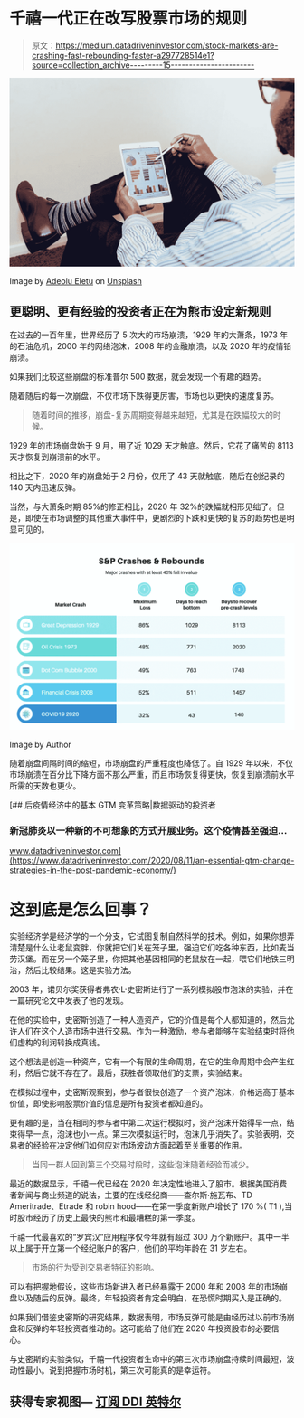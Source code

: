 # 千禧一代正在改写股票市场的规则

> 原文：<https://medium.datadriveninvestor.com/stock-markets-are-crashing-fast-rebounding-faster-a297728514e1?source=collection_archive---------15----------------------->

![](img/c961ed2034a004e42c47a54cc64f101b.png)

Image by [Adeolu Eletu](https://unsplash.com/@adeolueletu) on [Unsplash](https://unsplash.com)

## 更聪明、更有经验的投资者正在为熊市设定新规则

在过去的一百年里，世界经历了 5 次大的市场崩溃，1929 年的大萧条，1973 年的石油危机，2000 年的网络泡沫，2008 年的金融崩溃，以及 2020 年的疫情铅崩溃。

如果我们比较这些崩盘的标准普尔 500 数据，就会发现一个有趣的趋势。

随着随后的每一次崩盘，不仅市场下跌得更厉害，市场也以更快的速度复苏。

> 随着时间的推移，崩盘-复苏周期变得越来越短，尤其是在跌幅较大的时候。

1929 年的市场崩盘始于 9 月，用了近 1029 天才触底。然后，它花了痛苦的 8113 天才恢复到崩溃前的水平。

相比之下，2020 年的崩盘始于 2 月份，仅用了 43 天就触底，随后在创纪录的 140 天内迅速反弹。

当然，与大萧条时期 85%的修正相比，2020 年 32%的跌幅就相形见绌了。但是，即使在市场调整的其他重大事件中，更剧烈的下跌和更快的复苏的趋势也是明显可见的。

![](img/667d271e0691d5aeea23f76eb935d618.png)

Image by Author

随着崩盘间隔时间的缩短，市场崩盘的严重程度也降低了。自 1929 年以来，不仅市场崩溃在百分比下降方面不那么严重，而且市场恢复得更快，恢复到崩溃前水平所需的天数也更少。

[](https://www.datadriveninvestor.com/2020/08/11/an-essential-gtm-change-strategies-in-the-post-pandemic-economy/) [## 后疫情经济中的基本 GTM 变革策略|数据驱动的投资者

### 新冠肺炎以一种新的不可想象的方式开展业务。这个疫情甚至强迫…

www.datadriveninvestor.com](https://www.datadriveninvestor.com/2020/08/11/an-essential-gtm-change-strategies-in-the-post-pandemic-economy/) 

# 这到底是怎么回事？

实验经济学是经济学的一个分支，它试图复制自然科学的技术。例如，如果你想弄清楚是什么让老鼠变胖，你就把它们关在笼子里，强迫它们吃各种东西，比如麦当劳汉堡。而在另一个笼子里，你把其他基因相同的老鼠放在一起，喂它们地铁三明治，然后比较结果。这是实验方法。

2003 年，诺贝尔奖获得者弗农·L·史密斯进行了一系列模拟股市泡沫的实验，并在一篇研究论文中发表了他的发现。

在他的实验中，史密斯创造了一种人造资产，它的价值是每个人都知道的，然后允许人们在这个人造市场中进行交易。作为一种激励，参与者能够在实验结束时将他们虚构的利润转换成真钱。

这个想法是创造一种资产，它有一个有限的生命周期，在它的生命周期中会产生红利，然后它就不存在了。最后，获胜者领取他们的支票，实验结束。

在模拟过程中，史密斯观察到，参与者很快创造了一个资产泡沫，价格远高于基本价值，即使影响股票价值的信息是所有投资者都知道的。

更有趣的是，当在相同的参与者中第二次运行模拟时，资产泡沫开始得早一点，结束得早一点，泡沫也小一点。第三次模拟运行时，泡沫几乎消失了。实验表明，交易者的经验在决定他们如何应对市场波动方面起着至关重要的作用。

> 当同一群人回到第三个交易时段时，这些泡沫随着经验而减少。

最近的数据显示，千禧一代已经在 2020 年决定性地进入了股市。根据美国消费者新闻与商业频道的说法，主要的在线经纪商——查尔斯·施瓦布、TD Ameritrade、Etrade 和 robin hood——在第一季度新账户增长了 170 %( T1 ),当时股市经历了历史上最快的熊市和最糟糕的第一季度。

千禧一代最喜欢的“罗宾汉”应用程序仅今年就有超过 300 万个新账户。其中一半以上属于开立第一个经纪账户的客户，他们的平均年龄在 31 岁左右。

> 市场的行为受到交易者特征的影响。

可以有把握地假设，这些市场新进入者已经暴露于 2000 年和 2008 年的市场崩盘以及随后的反弹。最终，年轻投资者肯定会明白，在恐慌时期买入是正确的。

如果我们借鉴史密斯的研究结果，数据表明，市场反弹可能是由经历过以前市场崩盘和反弹的年轻投资者推动的。这可能给了他们在 2020 年投资股市的必要信心。

与史密斯的实验类似，千禧一代投资者生命中的第三次市场崩盘持续时间最短，波动性最小。说到把握市场时机，第三次可能真的是幸运符。

## 获得专家视图— [订阅 DDI 英特尔](https://datadriveninvestor.com/ddi-intel)